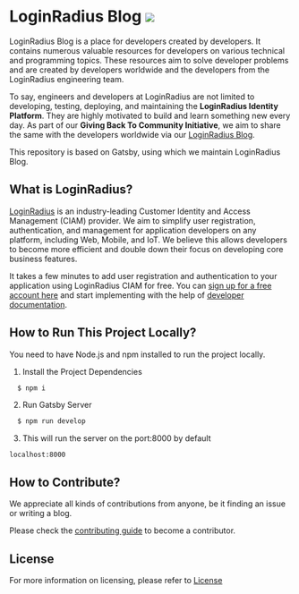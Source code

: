 <h1>LoginRadius Blog <img src="https://api.netlify.com/api/v1/badges/4ca5033c-006a-4b28-8706-ce0a6c0b0e7d/deploy-status" /></h1>

LoginRadius Blog is a place for developers created by developers. It contains numerous valuable resources for developers on various technical and programming topics. These resources aim to solve developer problems and are created by developers worldwide and the developers from the LoginRadius engineering team.

To say, engineers and developers at LoginRadius are not limited to developing, testing, deploying, and maintaining the **LoginRadius Identity Platform**. They are highly motivated to build and learn something new every day. As part of our **Giving Back To Community Initiative**, we aim to share the same with the developers worldwide via our [LoginRadius Blog](https://www.loginradius.com/blog/async).

This repository is based on Gatsby, using which we maintain LoginRadius Blog.

## What is LoginRadius?

[LoginRadius](https://www.loginradius.com/) is an industry-leading Customer Identity and Access Management (CIAM) provider. We aim to simplify user registration, authentication, and management for application developers on any platform, including Web, Mobile, and IoT. We believe this allows developers to become more efficient and double down their focus on developing core business features.

It takes a few minutes to add user registration and authentication to your application using LoginRadius CIAM for free. You can [sign up for a free account here](https://accounts.loginradius.com/auth.aspx?action=register) and start implementing with the help of [developer documentation](https://www.loginradius.com/ciam-for-developers/docs/).

## How to Run This Project Locally?

You need to have Node.js and npm installed to run the project locally.

1. Install the Project Dependencies

```bash
  $ npm i
```

2. Run Gatsby Server

```bash
  $ npm run develop
```

3. This will run the server on the port:8000 by default

```
localhost:8000
```

## How to Contribute?

We appreciate all kinds of contributions from anyone, be it finding an issue or writing a blog.

Please check the [contributing guide](CONTRIBUTING.md) to become a contributor.

## License

For more information on licensing, please refer to [License](https://github.com/LoginRadius/engineering-portal/blob/master/LICENSE)
